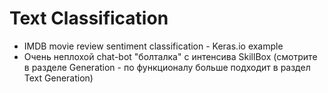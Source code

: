 # Text Classification
- IMDB movie review sentiment classification - Keras.io example
- Очень неплохой chat-bot "болталка" с интенсива SkillBox (смотрите в разделе Generation - по функционалу больше подходит  в раздел Text Generation)
